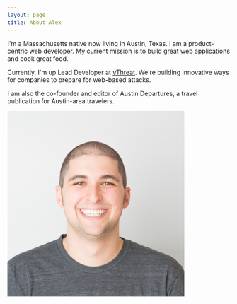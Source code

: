 ```yaml
---
layout: page
title: About Alex 
---
```



I'm a Massachusetts native now living in Austin, Texas. I am a product-centric web developer. My current mission is to build great web applications and cook great food. 

Currently, I'm up Lead Developer at <a href="https://www.vthreat.com/" target="_blank">vThreat</a>. We're building innovative ways for companies to prepare for web-based attacks. 

I am also the co-founder and editor of Austin Departures, a travel publication for Austin-area travelers. 


![Headshot of Alex](/assets/images/profile.png)